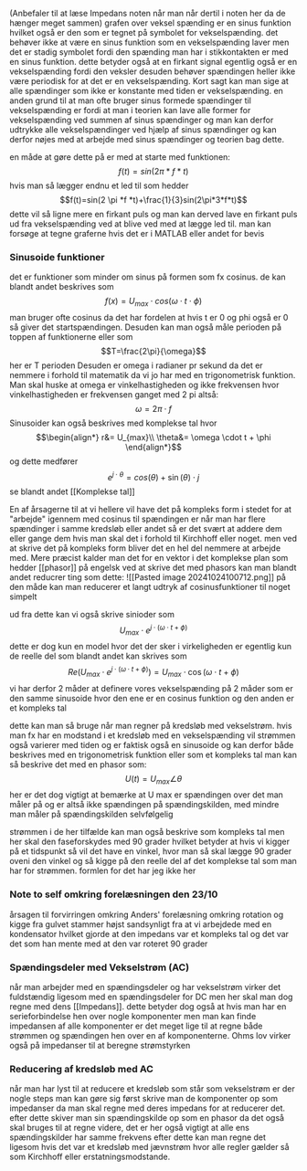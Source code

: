 (Anbefaler til at læse Impedans noten når man når dertil i noten her da de hænger meget sammen)
grafen over veksel spænding er en sinus funktion hvilket også er den som er tegnet på symbolet for vekselspænding. det behøver ikke at være en sinus funktion som en vekselspænding laver men det er stadig symbolet fordi den spænding man har i stikkontakten er med en sinus funktion.
dette betyder også at en firkant signal egentlig også er en vekselspænding fordi den veksler
desuden behøver spændingen heller ikke være periodisk for at det er en vekselspænding.
Kort sagt kan man sige at alle spændinger som ikke er konstante med tiden er vekselspænding.
en anden grund til at man ofte bruger sinus formede spændinger til vekselspænding er fordi at man i teorien kan lave alle former for vekselspænding ved summen af sinus spændinger og man kan derfor udtrykke alle vekselspændinger ved hjælp af sinus spændinger og kan derfor nøjes med at arbejde med sinus spændinger og teorien bag dette.

en måde at gøre dette på er med at starte med funktionen:
$$f(t)=sin(2 \pi *f *t)$$
hvis man så lægger endnu et led til som hedder
$$f(t)=sin(2 \pi *f *t)+\frac{1}{3}sin(2\pi*3*f*t)$$
dette vil så ligne mere en firkant puls og man kan derved lave en firkant puls ud fra vekselspænding ved at blive ved med at lægge led til.
man kan forsøge at tegne graferne hvis det er i MATLAB eller andet for bevis

### Sinusoide funktioner
det er funktioner som minder om sinus på formen som fx cosinus.
de kan blandt andet beskrives som
$$f(x)=U_{max} \cdot cos(\omega \cdot t \cdot \phi)$$
man bruger ofte cosinus da det har fordelen at hvis t er 0 og phi også er 0 så giver det startspændingen. Desuden kan man også måle perioden på toppen af funktionerne eller som
$$T=\frac{2\pi}{\omega}$$
her er T perioden
Desuden er omega i radianer pr sekund da det er nemmere i forhold til matematik da vi jo har med en trigonometrisk funktion. Man skal huske at omega er vinkelhastigheden og ikke frekvensen hvor vinkelhastigheden er frekvensen ganget med 2 pi altså:
$$\omega=2\pi \cdot f$$
Sinusoider kan også beskrives med komplekse tal hvor
$$\begin{align*}
r&= U_{max}\\
\theta&= \omega \cdot t + \phi
\end{align*}$$
og dette medfører
$$e^{j \cdot \theta}=cos(\theta)+\sin(\theta) \cdot j$$
se blandt andet [[Komplekse tal]]

En af årsagerne til at vi hellere vil have det på kompleks form i stedet for at "arbejde" igennem med cosinus til spændingen er når man har flere spændinger i samme kredsløb eller andet så er det svært at addere dem eller gange dem hvis man skal det i forhold til Kirchhoff eller noget. men ved at skrive det på kompleks form bliver det en hel del nemmere at arbejde med. Mere præcist kalder man det for en vektor i det komplekse plan som hedder [[phasor]] på engelsk
ved at skrive det med phasors kan man blandt andet reducrer ting som dette:
![[Pasted image 20241024100712.png]]
på den måde kan man reducerer et langt udtryk af cosinusfunktioner til noget simpelt


ud fra dette kan vi også skrive sinioder som
$$U_{max} \cdot e^{j \cdot (\omega \cdot t + \phi)}$$
dette er dog kun en model hvor det der sker i virkeligheden er egentlig kun de reelle del som blandt andet kan skrives som
$$Re(U_{max} \cdot e^{j \cdot (\omega \cdot t + \phi)})=U_{max} \cdot \cos(\omega \cdot t + \phi)$$
vi har derfor 2 måder at definere vores vekselspænding på 2 måder som er den samme sinusoide hvor den ene er en cosinus funktion og den anden er et kompleks tal

dette kan man så bruge når man regner på kredsløb med vekselstrøm. hvis man fx har en modstand i et kredsløb med en vekselspænding vil strømmen også varierer med tiden og er faktisk også en sinusoide og kan derfor både beskrives med en trigonometrisk funktion eller som et kompleks tal
man kan så beskrive det med en phasor som:
$$U(t)=U_{max}\angle \theta$$
her er det dog vigtigt at bemærke at U max er spændingen over det man måler på og er altså ikke spændingen på spændingskilden, med mindre man måler på spændingskilden selvfølgelig

strømmen i de her tilfælde kan man også beskrive som kompleks tal men her skal den faseforskydes med 90 grader hvilket betyder at hvis vi kigger på et tidspunkt så vil det have en vinkel, hvor man så skal lægge 90 grader oveni den vinkel og så kigge på den reelle del af det komplekse tal som man har for strømmen. formlen for det har jeg ikke her


### Note to self omkring forelæsningen den 23/10
årsagen til forvirringen omkring Anders' forelæsning omkring rotation og kigge fra gulvet stammer højst sandsynligt fra at vi arbejdede med en kondensator hvilket gjorde at den impedans var et kompleks tal og det var det som han mente med at den var roteret 90 grader



### Spændingsdeler med Vekselstrøm (AC)
når man arbejder med en spændingsdeler og har vekselstrøm virker det fuldstændig ligesom med en spændingsdeler for DC men her skal man dog regne med dens [[Impedans]]. dette betyder dog også at hvis man har en serieforbindelse hen over nogle komponenter men man kan finde impedansen af alle komponenter er det meget lige til at regne både strømmen og spændingen hen over en af komponenterne. Ohms lov virker også på impedanser til at beregne strømstyrken


### Reducering af kredsløb med AC
når man har lyst til at reducere et kredsløb som står som vekselstrøm er der nogle steps man kan gøre sig
først skrive man de komponenter op som impedanser da man skal regne med deres impedans for at reducerer det. 
efter dette skiver man sin spændingskilde op som en phasor da det også skal bruges til at regne videre, det er her også vigtigt at alle ens spændingskilder har samme frekvens
efter dette kan man regne det ligesom hvis det var et kredsløb med jævnstrøm hvor alle regler gælder så som Kirchhoff eller erstatningsmodstande.
